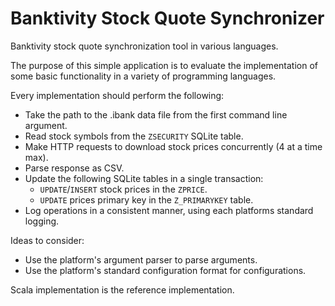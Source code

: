 # Banktivity Stock Quote Synchronizer
Banktivity stock quote synchronization tool in various languages.

The purpose of this simple application is to evaluate the implementation of
some basic functionality in a variety of programming languages.

Every implementation should perform the following:
- Take the path to the .ibank data file from the first command line argument.
- Read stock symbols from the `ZSECURITY` SQLite table.
- Make HTTP requests to download stock prices concurrently (4 at a time max).
- Parse response as CSV.
- Update the following SQLite tables in a single transaction:
  - `UPDATE`/`INSERT` stock prices in the `ZPRICE`.
  - `UPDATE` prices primary key in the `Z_PRIMARYKEY` table.
- Log operations in a consistent manner, using each platforms standard logging.

Ideas to consider:
- Use the platform's argument parser to parse arguments.
- Use the platform's standard configuration format for configurations.

Scala implementation is the reference implementation.
